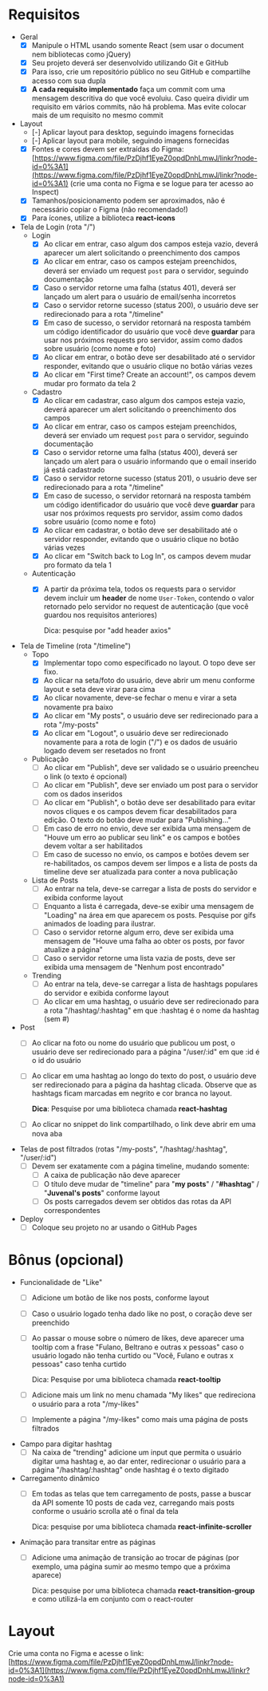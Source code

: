 # Requisitos

- Geral
    - [X]  Manipule o HTML usando somente React (sem usar o document nem bibliotecas como jQuery)
    - [X]  Seu projeto deverá ser desenvolvido utilizando Git e GitHub
    - [X]  Para isso, crie um repositório público no seu GitHub e compartilhe acesso com sua dupla
    - [X]  **A cada requisito implementado** faça um commit com uma mensagem descritiva do que você evoluiu. Caso queira dividir um requisito em vários commits, não há problema. Mas evite colocar mais de um requisito no mesmo commit
- Layout
    - [-]  Aplicar layout para desktop, seguindo imagens fornecidas
    - [-]  Aplicar layout para mobile, seguindo imagens fornecidas
    - [X]  Fontes e cores devem ser extraídas do Figma: [https://www.figma.com/file/PzDjhf1EyeZ0opdDnhLmwJ/linkr?node-id=0%3A1](https://www.figma.com/file/PzDjhf1EyeZ0opdDnhLmwJ/linkr?node-id=0%3A1) (crie uma conta no Figma e se logue para ter acesso ao Inspect)
    - [X]  Tamanhos/posicionamento podem ser aproximados, não é necessário copiar o Figma (não recomendado!)
    - [X]  Para ícones, utilize a biblioteca **react-icons**
- Tela de Login (rota "/")
    - Login
        - [X]  Ao clicar em entrar, caso algum dos campos esteja vazio, deverá aparecer um alert solicitando o preenchimento dos campos
        - [X]  Ao clicar em entrar, caso os campos estejam preenchidos, deverá ser enviado um request `post` para o servidor, seguindo documentação
        - [X]  Caso o servidor retorne uma falha (status 401), deverá ser lançado um alert para o usuário de email/senha incorretos
        - [X]  Caso o servidor retorne sucesso (status 200), o usuário deve ser redirecionado para a rota "/timeline"
        - [X]  Em caso de sucesso, o servidor retornará na resposta também um código identificador do usuário que você deve **guardar** para usar nos próximos requests pro servidor, assim como dados sobre usuário (como nome e foto)
        - [X]  Ao clicar em entrar, o botão deve ser desabilitado até o servidor responder, evitando que o usuário clique no botão várias vezes
        - [X]  Ao clicar em "First time? Create an account!", os campos devem mudar pro formato da tela 2
    - Cadastro
        - [X]  Ao clicar em cadastrar, caso algum dos campos esteja vazio, deverá aparecer um alert solicitando o preenchimento dos campos
        - [X]  Ao clicar em entrar, caso os campos estejam preenchidos, deverá ser enviado um request `post` para o servidor, seguindo documentação
        - [X]  Caso o servidor retorne uma falha (status 400), deverá ser lançado um alert para o usuário informando que o email inserido já está cadastrado
        - [X]  Caso o servidor retorne sucesso (status 201), o usuário deve ser redirecionado para a rota "/timeline"
        - [X]  Em caso de sucesso, o servidor retornará na resposta também um código identificador do usuário que você deve **guardar** para usar nos próximos requests pro servidor, assim como dados sobre usuário (como nome e foto)
        - [X]  Ao clicar em cadastrar, o botão deve ser desabilitado até o servidor responder, evitando que o usuário clique no botão várias vezes
        - [X]  Ao clicar em "Switch back to Log In", os campos devem mudar pro formato da tela 1
    - Autenticação
        - [X]  A partir da próxima tela, todos os requests para o servidor devem incluir um **header** de nome `User-Token`, contendo o valor retornado pelo servidor no request de autenticação (que você guardou nos requisitos anteriores)

            Dica: pesquise por "add header axios" 

- Tela de Timeline (rota "/timeline")
    - Topo
        - [X]  Implementar topo como especificado no layout. O topo deve ser fixo.
        - [X]  Ao clicar na seta/foto do usuário, deve abrir um menu conforme layout e seta deve virar para cima
        - [X]  Ao clicar novamente, deve-se fechar o menu e virar a seta novamente pra baixo
        - [X]  Ao clicar em "My posts", o usuário deve ser redirecionado para a rota "/my-posts"
        - [X]  Ao clicar em "Logout", o usuário deve ser redirecionado novamente para a rota de login ("/") e os dados de usuário logado devem ser resetados no front
    - Publicação
        - [ ]  Ao clicar em "Publish", deve ser validado se o usuário preencheu o link (o texto é opcional)
        - [ ]  Ao clicar em "Publish", deve ser enviado um post para o servidor com os dados inseridos
        - [ ]  Ao clicar em "Publish", o botão deve ser desabilitado para evitar novos cliques e os campos devem ficar desabilitados para edição. O texto do botão deve mudar para "Publishing..."
        - [ ]  Em caso de erro no envio, deve ser exibida uma mensagem de "Houve um erro ao publicar seu link" e os campos e botões devem voltar a ser habilitados
        - [ ]  Em caso de sucesso no envio, os campos e botões devem ser re-habilitados, os campos devem ser limpos e a lista de posts da timeline deve ser atualizada para conter a nova publicação
    - Lista de Posts
        - [ ]  Ao entrar na tela, deve-se carregar a lista de posts do servidor e exibida conforme layout
        - [ ]  Enquanto a lista é carregada, deve-se exibir uma mensagem de "Loading" na área em que aparecem os posts. Pesquise por gifs animados de loading para ilustrar.
        - [ ]  Caso o servidor retorne algum erro, deve ser exibida uma mensagem de "Houve uma falha ao obter os posts, por favor atualize a página"
        - [ ]  Caso o servidor retorne uma lista vazia de posts, deve ser exibida uma mensagem de "Nenhum post encontrado"
    - Trending
        - [ ]  Ao entrar na tela, deve-se carregar a lista de hashtags populares do servidor e exibida conforme layout
        - [ ]  Ao clicar em uma hashtag, o usuário deve ser redirecionado para a rota "/hashtag/:hashtag" em que :hashtag é o nome da hashtag (sem #)
- Post
    - [ ]  Ao clicar na foto ou nome do usuário que publicou um post, o usuário deve ser redirecionado para a página "/user/:id" em que :id é o id do usuário
    - [ ]  Ao clicar em uma hashtag ao longo do texto do post, o usuário deve ser redirecionado para a página da hashtag clicada. Observe que as hashtags ficam marcadas em negrito e cor branca no layout.

        **Dica**: Pesquise por uma biblioteca chamada **react-hashtag**

    - [ ]  Ao clicar no snippet do link compartilhado, o link deve abrir em uma nova aba
- Telas de post filtrados (rotas "/my-posts", "/hashtag/:hashtag", "/user/:id")
    - [ ]  Devem ser exatamente com a página timeline, mudando somente:
        - [ ]  A caixa de publicação não deve aparecer
        - [ ]  O título deve mudar de "timeline" para "**my posts**" / "**#hashtag**" / "**Juvenal's posts**" conforme layout
        - [ ]  Os posts carregados devem ser obtidos das rotas da API correspondentes

- Deploy
    - [ ]  Coloque seu projeto no ar usando o GitHub Pages

# Bônus (opcional)

- Funcionalidade de "Like"
    - [ ]  Adicione um botão de like nos posts, conforme layout
    - [ ]  Caso o usuário logado tenha dado like no post, o coração deve ser preenchido
    - [ ]  Ao passar o mouse sobre o número de likes, deve aparecer uma tooltip com a frase "Fulano, Beltrano e outras x pessoas" caso o usuário logado não tenha curtido ou "Você, Fulano e outras x pessoas" caso tenha curtido

        Dica: Pesquise por uma biblioteca chamada **react-tooltip**

    - [ ]  Adicione mais um link no menu chamada "My likes" que redireciona o usuário para a rota "/my-likes"
    - [ ]  Implemente a página "/my-likes" como mais uma página de posts filtrados
- Campo para digitar hashtag
    - [ ]  Na caixa de "trending" adicione um input que permita o usuário digitar uma hashtag e, ao dar enter, redirecionar o usuário para a página "/hashtag/:hashtag" onde hashtag é o texto digitado
- Carregamento dinâmico
    - [ ]  Em todas as telas que tem carregamento de posts, passe a buscar da API somente 10 posts de cada vez, carregando mais posts conforme o usuário scrolla até o final da tela

        Dica: pesquise por uma biblioteca chamada **react-infinite-scroller**

- Animação para transitar entre as páginas
    - [ ]  Adicione uma animação de transição ao trocar de páginas (por exemplo, uma página sumir ao mesmo tempo que a próxima aparece)

        Dica: pesquise por uma biblioteca chamada **react-transition-group** e como utilizá-la em conjunto com o react-router

# Layout

Crie uma conta no Figma e acesse o link: [https://www.figma.com/file/PzDjhf1EyeZ0opdDnhLmwJ/linkr?node-id=0%3A1](https://www.figma.com/file/PzDjhf1EyeZ0opdDnhLmwJ/linkr?node-id=0%3A1)
